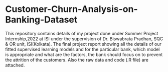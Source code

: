# Customer-Churn-Analysis-on-Banking-Dataset
This repository contains details of my project done under Summer Project Internship,2022 at ISI under the supervision of Dr. Biswabrata Pradhan, SQC & OR unit, ISI(Kolkata). The final project report showing all the details of our fitted supervised learning models and for the particular bank, which model is appropriate and what are the factors, the bank should focus on to prevent the attrition of the customers. Also the raw data and code (.R file) are attached.
